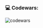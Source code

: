 ### 💻 Codewars:

![codewars](https://www.codewars.com/users/Zerg-link/badges/large)

<!-- ### 💻 Пройденные курсы:

| Курсы                                                           | Дата              |
| ----------------------------------------------------------------| :---------------: |
| practicum.yandex/Алгоритмы и структуры данных                   | 11/2020 - 04/2021 |
| practicum.yandex/Разработчик C++                                | 05/2021 - 07/2022 |
| practicum.yandex/Python разработчик                             | 03/2023 - xx/2023 |
